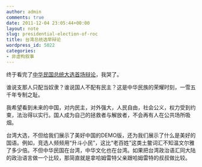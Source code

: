 ```yaml
---
author: admin
comments: true
date: 2011-12-04 23:05:44+00:00
layout: note
slug: presidential-election-of-roc
title: 台湾总统选举辩论
wordpress_id: 5022
categories:
- 非虚构叙事
---
```


终于看完了[中华民国总统大选首场辩论](http://video.sina.com.cn/v/b/67285994-1290078633.html)，我哭了。





谁说支那人只配当奴隶？谁说国人不配有民主？这是中华民族的荣耀时刻，一雪五千年专制之耻。





我希望看到未来的中国，对内民主，对外强大，人民自由，社会公义，权力受到约束，法治得以实行。国人成为自己的拯救者与解放者，不会再有人在公共场所吸烟。



台湾大选，不但给我们展示了美好中国的DEMO版，还为我们展示了什么是美好的国语。例如，竞选人频频用“升斗小民”，这比“老百姓”这类土鳖词汇不知温文尔雅了多少倍。不但中华民国在台湾，中华文化也在台湾。如果把台湾政治语汇同大陆的政治语言做一个比较，那简直就是拿哈姆雷特父亲跟哈姆雷特的叔叔做比较。
